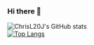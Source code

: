 ### Hi there 👋

![ChrisL20J's GitHub stats](https://github-readme-stats-git-masterrstaa-rickstaa.vercel.app/api?username=ChrisL20J&count_private=true)  
[![Top Langs](https://github-readme-stats-git-masterrstaa-rickstaa.vercel.app/api/top-langs/?username=ChrisL20J&langs_count=10&size_weight=0.5&count_weight=0.5&layout=compact&count_private=true)](https://github.com/anuraghazra/github-readme-stats)  
